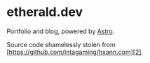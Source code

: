 # etherald.dev

Portfolio and blog, powered by [Astro][1].

Source code shamelessly stolen from [https://github.com/intagaming/hxann.com][2].

[1]: https://astro.build
[2]: https://github.com/intagaming/hxann.com
